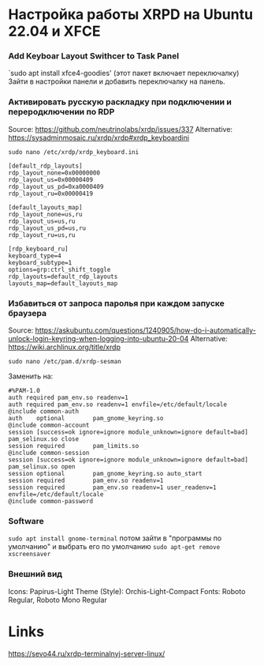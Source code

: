 # Настройка работы XRPD на Ubuntu 22.04 и XFCE

### Add Keyboar Layout Swithcer to Task Panel
`sudo apt install xfce4-goodies' (этот пакет включает переключалку)
Зайти в настройки панели и добавить переключалку на панель.

### Активировать русскую раскладку при подключении и переродключении по RDP
Source: https://github.com/neutrinolabs/xrdp/issues/337
Alternative: https://sysadminmosaic.ru/xrdp/xrdp#xrdp_keyboardini

`sudo nano /etc/xrdp/xrdp_keyboard.ini`

```
[default_rdp_layouts]
rdp_layout_none=0x00000000
rdp_layout_us=0x00000409
rdp_layout_us_pd=0xa0000409
rdp_layout_ru=0x00000419

[default_layouts_map]
rdp_layout_none=us,ru
rdp_layout_us=us,ru
rdp_layout_us_pd=us,ru
rdp_layout_ru=us,ru

[rdp_keyboard_ru]
keyboard_type=4
keyboard_subtype=1
options=grp:ctrl_shift_toggle
rdp_layouts=default_rdp_layouts
layouts_map=default_layouts_map
```

### Избавиться от запроса паролья при каждом запуске браузера
Source: https://askubuntu.com/questions/1240905/how-do-i-automatically-unlock-login-keyring-when-logging-into-ubuntu-20-04
Alternative: https://wiki.archlinux.org/title/xrdp


`sudo nano /etc/pam.d/xrdp-sesman`

Заменить на:
```
#%PAM-1.0
auth required pam_env.so readenv=1
auth required pam_env.so readenv=1 envfile=/etc/default/locale
@include common-auth
auth    optional        pam_gnome_keyring.so
@include common-account
session [success=ok ignore=ignore module_unknown=ignore default=bad] pam_selinux.so close
session required        pam_limits.so
@include common-session
session [success=ok ignore=ignore module_unknown=ignore default=bad] pam_selinux.so open
session optional        pam_gnome_keyring.so auto_start
session required        pam_env.so readenv=1
session required        pam_env.so readenv=1 user_readenv=1 envfile=/etc/default/locale
@include common-password
```

### Software
`sudo apt install gnome-terminal` потом зайти в "программы по умолчанию" и выбрать его по умолчанию
`sudo apt-get remove xscreensaver`

### Внешний вид
Icons: Papirus-Light
Theme (Style): Orchis-Light-Compact
Fonts: Roboto Regular, Roboto Mono Regular

# Links
https://sevo44.ru/xrdp-terminalnyj-server-linux/

